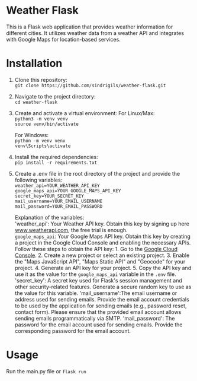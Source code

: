 # Weather Flask

This is a Flask web application that provides weather information for different cities. It utilizes weather data from a weather API and integrates with Google Maps for location-based services.

# Installation

1. Clone this repository:
   <br />
   `git clone https://github.com/sindrigils/weather-flask.git`

2. Navigate to the project directory:
   <br />
   `cd weather-flask`

3. Create and activate a virtual environment:
   For Linux/Max:
   <br />
   `python3 -m venv venv`
   <br />
   `source venv/bin/activate`

   For Windows:
   <br />
   `python -m venv venv`
   <br />
   `venv\Scripts\activate`

4. Install the required dependencies:
   <br />
   `pip install -r requirements.txt`

6. Create a .env file in the root directory of the project and provide the following variables:
   <br />
   `weather_api=YOUR_WEATHER_API_KEY`
   <br />
   `google_maps_api=YOUR_GOOGLE_MAPS_API_KEY`
   <br />
   `secret_key=YOUR_SECRET_KEY`
   <br />
   `mail_username=YOUR_EMAIL_USERNAME`
   <br />
   `mail_password=YOUR_EMAIL_PASSWORD`

   Explanation of the variables:
   <br />
   'weather_api': Your Weather API key. Obtain this key by signing up here www.weatherapi.com, the free trial is enough.
   <br />
   `google_maps_api`: Your Google Maps API key. Obtain this key by creating a project in the Google Cloud Console and enabling the necessary APIs. Follow these steps to obtain the API key:
       1. Go to the [Google Cloud Console](https://console.cloud.google.com/).
       2. Create a new project or select an existing project.
       3. Enable the "Maps JavaScript API", "Maps Static API" and "Geocode" for your project.
       4. Generate an API key for your project.
       5. Copy the API key and use it as the value for the `google_maps_api` variable in the `.env` file.
   'secret_key': A secret key used for Flask's session management and other security-related features. Generate a secure random key to use as the value for this variable.
   'mail_username':The email username or address used for sending emails. Provide the email account credentials to be used by the application for sending emails (e.g., password reset, contact form). Please ensure that the provided email account allows sending emails programmatically via SMTP.
   'mail_password': The password for the email account used for sending emails. Provide the corresponding password for the email account.


# Usage

Run the main.py file
or `flask run`

